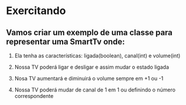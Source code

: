 # Exercitando

## Vamos criar um exemplo de uma classe para representar uma SmartTv onde:

1. Ela tenha as características: ligada(boolean), canal(int) e volume(int)

2. Nossa TV poderá ligar e desligar e assim mudar o estado ligada

3. Nosa TV aumentará e diminuirá o volume sempre em +1 ou -1

4. Nossa TV poderá mudar de canal de 1 em 1 ou definindo o número correspondente


